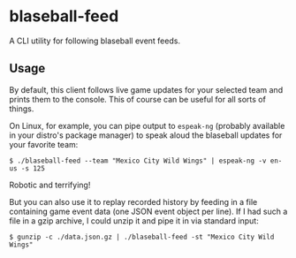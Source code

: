 # blaseball-feed

A CLI utility for following blaseball event feeds.

## Usage

By default, this client follows live game updates for your selected team and prints them to the console. This of course can be useful for all sorts of things.

On Linux, for example, you can pipe output to `espeak-ng` (probably available in your distro's package manager) to speak aloud the blaseball updates for your favorite team:

```
$ ./blaseball-feed --team "Mexico City Wild Wings" | espeak-ng -v en-us -s 125
```

Robotic and terrifying!

But you can also use it to replay recorded history by feeding in a file containing game event data (one JSON event object per line). If I had such a file in a gzip archive, I could unzip it and pipe it in via standard input:

```
$ gunzip -c ./data.json.gz | ./blaseball-feed -st "Mexico City Wild Wings"
```
